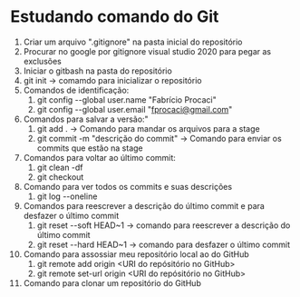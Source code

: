# Estudando comando do Git

1. Criar um arquivo ".gitignore" na pasta inicial do repositório
2. Procurar no google por gitignore visual studio 2020 para pegar as exclusões
3. Iniciar o gitbash na pasta do repositório
4. git init -> comamdo para inicializar o repositório
5. Comandos de identificação:
   1. git config --global user.name "Fabrício Procaci"
   2. git config --global user.email "fprocaci@gmail.com"
6. Comandos para salvar a versão:"
   1. git add . -> Comando para mandar os arquivos para a stage
   2. git commit -m "descrição do commit" -> Comando para enviar os commits que estão na stage
7. Comandos para voltar ao último commit:
   1. git clean -df
   2. git checkout
8. Comando para ver todos os commits e suas descrições
   1. git log --oneline
9. Comandos para reescrever a descrição do último commit e para desfazer o último commit
   1. git reset --soft HEAD~1 -> comando para reescrever a descrição do último commit
   2. git reset --hard HEAD~1 -> comando para desfazer o último commit
10. Comando para assossiar meu repositório local ao do GitHub
    1. git remote add origin <URI do repósitório no GitHub>
    2. git remote set-url origin <URI do repósitório no GitHub>
11. Comando para clonar um repositório do GitHub

